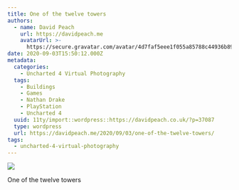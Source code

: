 ```yaml
---
title: One of the twelve towers
authors:
  - name: David Peach
    url: https://davidpeach.me
    avatarUrl: >-
      https://secure.gravatar.com/avatar/4d7faf5eee1f055a85788c44936b8995eaab6dfb004e7854ec747ccb272e91ee?s=96&d=mm&r=g
date: 2020-09-03T15:50:12.000Z
metadata:
  categories:
    - Uncharted 4 Virtual Photography
  tags:
    - Buildings
    - Games
    - Nathan Drake
    - PlayStation
    - Uncharted 4
  uuid: 11ty/import::wordpress::https://davidpeach.co.uk/?p=37087
  type: wordpress
  url: https://davidpeach.me/2020/09/03/one-of-the-twelve-towers/
tags:
  - uncharted-4-virtual-photography
---
```

[![](/assets/Uncharted™-4_-A-Thiefs-End_202-q60vaciz41r1.jpg)](/assets/Uncharted™-4_-A-Thiefs-End_202-q60vaciz41r1.jpg)

One of the twelve towers